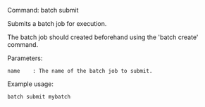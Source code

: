 Command:	batch submit <batchjob>

Submits a batch job for execution.

The batch job should created beforehand using the 'batch create' command.

Parameters:

    name    : The name of the batch job to submit.

Example usage:

    batch submit mybatch

